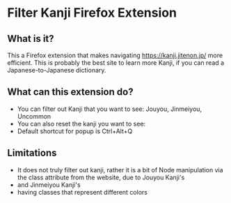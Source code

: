 # Filter Kanji Firefox Extension

## What is it?
This a Firefox extension that makes navigating https://kanji.jitenon.jp/ more efficient. This is probably the best site to learn more Kanji, if you can read a Japanese-to-Japanese dictionary.

## What can this extension do?
- You can filter out Kanji that you want to see: Jouyou, Jinmeiyou, Uncommon
- You can also reset the kanji you want to see:
- Default shortcut for popup is Ctrl+Alt+Q

## Limitations
- It does not truly filter out kanji, rather it is a bit of Node manipulation via the class attribute from the website, due to Jouyou Kanji's <li> and Jinmeiyou Kanji's <li> having classes that represent different colors
